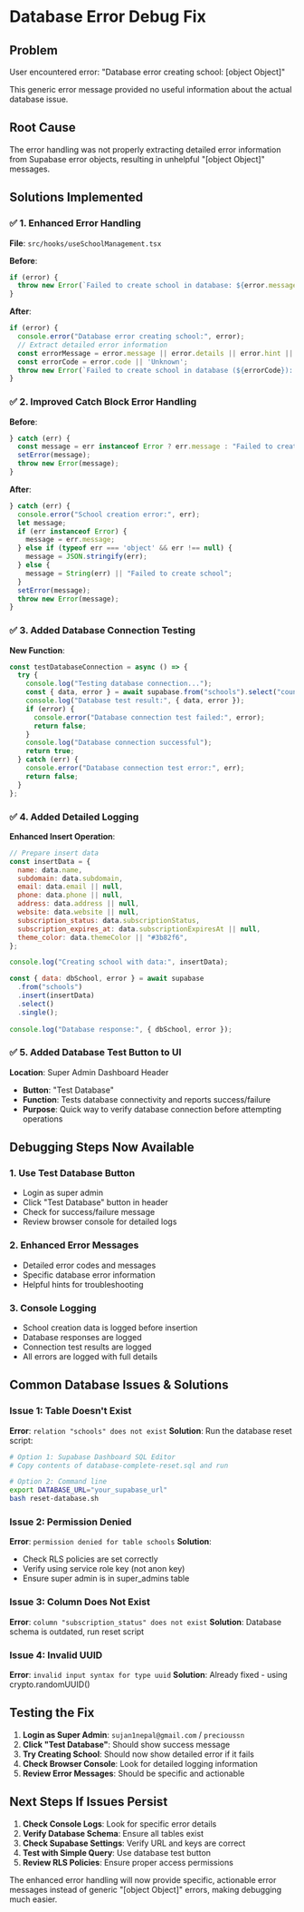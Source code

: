 # Database Error Debug Fix

## Problem
User encountered error: "Database error creating school: [object Object]"

This generic error message provided no useful information about the actual database issue.

## Root Cause
The error handling was not properly extracting detailed error information from Supabase error objects, resulting in unhelpful "[object Object]" messages.

## Solutions Implemented

### ✅ 1. Enhanced Error Handling
**File**: `src/hooks/useSchoolManagement.tsx`

**Before**:
```javascript
if (error) {
  throw new Error(`Failed to create school in database: ${error.message}`);
}
```

**After**:
```javascript
if (error) {
  console.error("Database error creating school:", error);
  // Extract detailed error information
  const errorMessage = error.message || error.details || error.hint || JSON.stringify(error);
  const errorCode = error.code || 'Unknown';
  throw new Error(`Failed to create school in database (${errorCode}): ${errorMessage}`);
}
```

### ✅ 2. Improved Catch Block Error Handling
**Before**:
```javascript
} catch (err) {
  const message = err instanceof Error ? err.message : "Failed to create school";
  setError(message);
  throw new Error(message);
}
```

**After**:
```javascript
} catch (err) {
  console.error("School creation error:", err);
  let message;
  if (err instanceof Error) {
    message = err.message;
  } else if (typeof err === 'object' && err !== null) {
    message = JSON.stringify(err);
  } else {
    message = String(err) || "Failed to create school";
  }
  setError(message);
  throw new Error(message);
}
```

### ✅ 3. Added Database Connection Testing
**New Function**:
```javascript
const testDatabaseConnection = async () => {
  try {
    console.log("Testing database connection...");
    const { data, error } = await supabase.from("schools").select("count").limit(1);
    console.log("Database test result:", { data, error });
    if (error) {
      console.error("Database connection test failed:", error);
      return false;
    }
    console.log("Database connection successful");
    return true;
  } catch (err) {
    console.error("Database connection test error:", err);
    return false;
  }
};
```

### ✅ 4. Added Detailed Logging
**Enhanced Insert Operation**:
```javascript
// Prepare insert data
const insertData = {
  name: data.name,
  subdomain: data.subdomain,
  email: data.email || null,
  phone: data.phone || null,
  address: data.address || null,
  website: data.website || null,
  subscription_status: data.subscriptionStatus,
  subscription_expires_at: data.subscriptionExpiresAt || null,
  theme_color: data.themeColor || "#3b82f6",
};

console.log("Creating school with data:", insertData);

const { data: dbSchool, error } = await supabase
  .from("schools")
  .insert(insertData)
  .select()
  .single();
  
console.log("Database response:", { dbSchool, error });
```

### ✅ 5. Added Database Test Button to UI
**Location**: Super Admin Dashboard Header
- **Button**: "Test Database" 
- **Function**: Tests database connectivity and reports success/failure
- **Purpose**: Quick way to verify database connection before attempting operations

## Debugging Steps Now Available

### 1. **Use Test Database Button**
- Login as super admin
- Click "Test Database" button in header
- Check for success/failure message
- Review browser console for detailed logs

### 2. **Enhanced Error Messages**
- Detailed error codes and messages
- Specific database error information
- Helpful hints for troubleshooting

### 3. **Console Logging**
- School creation data is logged before insertion
- Database responses are logged
- Connection test results are logged
- All errors are logged with full details

## Common Database Issues & Solutions

### Issue 1: Table Doesn't Exist
**Error**: `relation "schools" does not exist`
**Solution**: Run the database reset script:
```bash
# Option 1: Supabase Dashboard SQL Editor
# Copy contents of database-complete-reset.sql and run

# Option 2: Command line
export DATABASE_URL="your_supabase_url"
bash reset-database.sh
```

### Issue 2: Permission Denied
**Error**: `permission denied for table schools`
**Solution**: 
- Check RLS policies are set correctly
- Verify using service role key (not anon key)
- Ensure super admin is in super_admins table

### Issue 3: Column Does Not Exist
**Error**: `column "subscription_status" does not exist`
**Solution**: Database schema is outdated, run reset script

### Issue 4: Invalid UUID
**Error**: `invalid input syntax for type uuid`
**Solution**: Already fixed - using crypto.randomUUID()

## Testing the Fix

1. **Login as Super Admin**: `sujan1nepal@gmail.com` / `precioussn`
2. **Click "Test Database"**: Should show success message
3. **Try Creating School**: Should now show detailed error if it fails
4. **Check Browser Console**: Look for detailed logging information
5. **Review Error Messages**: Should be specific and actionable

## Next Steps If Issues Persist

1. **Check Console Logs**: Look for specific error details
2. **Verify Database Schema**: Ensure all tables exist
3. **Check Supabase Settings**: Verify URL and keys are correct
4. **Test with Simple Query**: Use database test button
5. **Review RLS Policies**: Ensure proper access permissions

The enhanced error handling will now provide specific, actionable error messages instead of generic "[object Object]" errors, making debugging much easier.
